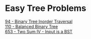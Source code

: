 # Easy Tree Problems
[94 - Binary Tree Inorder Traversal](94)  
[110 - Balanced Binary Tree](110)  
[653 - Two Sum IV - Input is a BST](653)  